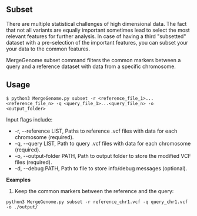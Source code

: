 ## Subset

There are multiple statistical challenges of high dimensional data. The fact that not all variants are equally important sometimes lead to select the most relevant features for further analysis. In case of having a third "subsetted" dataset with a pre-selection of the important features, you can subset your your data to the common features.

MergeGenome subset command filters the common markers between a query and a reference dataset with data from a specific chromosome.

## Usage

```
$ python3 MergeGenome.py subset -r <reference_file_1>...<reference_file_n> -q <query_file_1>...<query_file_n> -o <output_folder>
```

Input flags include:

* -r, --reference LIST, Paths to reference .vcf files with data for each chromosome (required).
* -q, --query LIST, Path to query .vcf files with data for each chromosome (required).
* -o, --output-folder PATH, Path to output folder to store the modified VCF files (required).
* -d, --debug PATH, Path to file to store info/debug messages (optional).

**Examples**

1. Keep the common markers between the reference and the query:

```
python3 MergeGenome.py subset -r reference_chr1.vcf -q query_chr1.vcf -o ./output/
```
